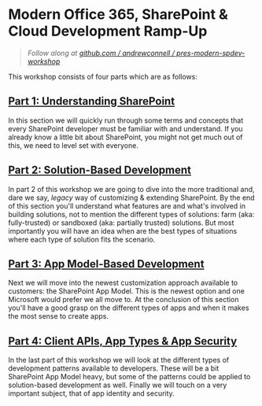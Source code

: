 Modern Office 365, SharePoint & Cloud Development Ramp-Up
=========================================================
> *Follow along at [github.com / andrewconnell / pres-modern-spdev-workshop](http://github.com/andrewconnell/pres-modern-spdev-workshop)*

This workshop consists of four parts which are as follows:



[Part 1: Understanding SharePoint](presentation-part1.md)
---------------------------------------------------------
In this section we will quickly run through some terms and concepts that every SharePoint developer must be familiar with and understand. If you already know a little bit about SharePoint, you might not get much out of this, we need to level set with everyone.



[Part 2: Solution-Based Development](presentation-part2.md)
---------------------------------------------------------
In part 2 of this workshop we are going to dive into the more traditional and, dare we say, *legacy* way of customizing & extending SharePoint. By the end of this section you'll understand what features are and what's involved in building solutions, not to mention the different types of solutions: farm (aka: fully-trusted) or sandboxed (aka: partially trusted) solutions. But most importantly you will have an idea when are the best types of situations where each type of solution fits the scenario.



[Part 3: App Model-Based Development](presentation-part3.md)
---------------------------------------------------------
Next we will move into the newest customization approach available to customers: the SharePoint App Model. This is the newest option and one Microsoft would prefer we all move to. At the conclusion of this section you'll have a good grasp on the different types of apps and when it makes the most sense to create apps.



[Part 4: Client APIs, App Types & App Security](presentation-part4.md)
---------------------------------------------------------
In the last part of this workshop we will look at the different types of development patterns available to developers. These will be a bit SharePoint App Model heavy, but some of the patterns could be applied to solution-based development as well. Finally we will touch on a very important subject, that of app identity and security.
